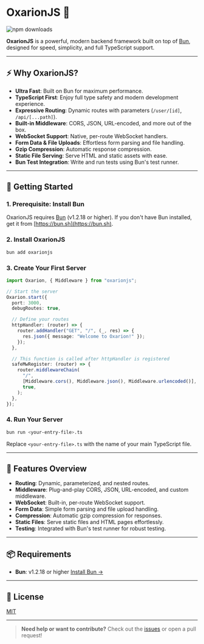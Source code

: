 # OxarionJS 🚀

![npm downloads](https://img.shields.io/npm/dm/oxarionjs?style=flat-square&logo=npm&color=blue)

**OxarionJS** is a powerful, modern backend framework built on top of [Bun](https://bun.sh), designed for speed, simplicity, and full TypeScript support.

---

## ⚡ Why OxarionJS?

- **Ultra Fast**: Built on Bun for maximum performance.
- **TypeScript First**: Enjoy full type safety and modern development experience.
- **Expressive Routing**: Dynamic routes with parameters (`/user/[id]`, `/api/[...path]`).
- **Built-in Middleware**: CORS, JSON, URL-encoded, and more out of the box.
- **WebSocket Support**: Native, per-route WebSocket handlers.
- **Form Data & File Uploads**: Effortless form parsing and file handling.
- **Gzip Compression**: Automatic response compression.
- **Static File Serving**: Serve HTML and static assets with ease.
- **Bun Test Integration**: Write and run tests using Bun's test runner.

---

## 🚀 Getting Started

### 1. Prerequisite: Install Bun

OxarionJS requires [Bun](https://bun.sh) (v1.2.18 or higher).
If you don't have Bun installed, get it from [https://bun.sh](https://bun.sh).

### 2. Install OxarionJS

```bash
bun add oxarionjs
```

### 3. Create Your First Server

```typescript
import Oxarion, { Middleware } from "oxarionjs";

// Start the server
Oxarion.start({
  port: 3000,
  debugRoutes: true,

  // Define your routes
  httpHandler: (router) => {
    router.addHandler("GET", "/", (_, res) => {
      res.json({ message: "Welcome to Oxarion!" });
    });
  },

  // This function is called after httpHandler is registered
  safeMwRegister: (router) => {
    router.middlewareChain(
      "/",
      [Middleware.cors(), Middleware.json(), Middleware.urlencoded()],
      true,
    );
  },
});
```

### 4. Run Your Server

```bash
bun run <your-entry-file>.ts
```

Replace `<your-entry-file>.ts` with the name of your main TypeScript file.

---

## 📝 Features Overview

- **Routing**: Dynamic, parameterized, and nested routes.
- **Middleware**: Plug-and-play CORS, JSON, URL-encoded, and custom middleware.
- **WebSocket**: Built-in, per-route WebSocket support.
- **Form Data**: Simple form parsing and file upload handling.
- **Compression**: Automatic gzip compression for responses.
- **Static Files**: Serve static files and HTML pages effortlessly.
- **Testing**: Integrated with Bun's test runner for robust testing.

---

## 📦 Requirements

- **Bun**: v1.2.18 or higher
  [Install Bun →](https://bun.sh)

---

## 📄 License

[MIT](./LICENSE)

---

> **Need help or want to contribute?**
> Check out the [issues](https://github.com/VoxlD/OxarionJs/issues) or open a pull request!
